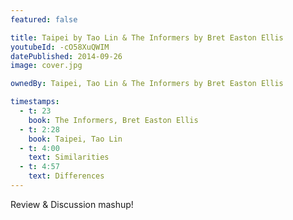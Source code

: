 ```yaml
---
featured: false

title: Taipei by Tao Lin & The Informers by Bret Easton Ellis
youtubeId: -cO58XuQWIM
datePublished: 2014-09-26
image: cover.jpg

ownedBy: Taipei, Tao Lin & The Informers by Bret Easton Ellis

timestamps:
  - t: 23
    book: The Informers, Bret Easton Ellis
  - t: 2:28
    book: Taipei, Tao Lin
  - t: 4:00
    text: Similarities
  - t: 4:57
    text: Differences
---
```


Review & Discussion mashup!
